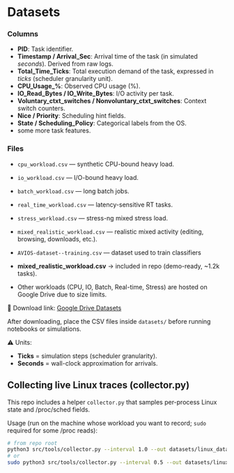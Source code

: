 # Datasets

### Columns
- **PID**: Task identifier.
- **Timestamp / Arrival_Sec**: Arrival time of the task (in simulated *seconds*). Derived from raw logs.
- **Total_Time_Ticks**: Total execution demand of the task, expressed in *ticks* (scheduler granularity unit).
- **CPU_Usage_%**: Observed CPU usage (%).
- **IO_Read_Bytes / IO_Write_Bytes**: I/O activity per task.
- **Voluntary_ctxt_switches / Nonvoluntary_ctxt_switches**: Context switch counters.
- **Nice / Priority**: Scheduling hint fields.
- **State / Scheduling_Policy**: Categorical labels from the OS.
- some more task features.

### Files
- `cpu_workload.csv` — synthetic CPU-bound heavy load.
- `io_workload.csv` — I/O-bound heavy load.
- `batch_workload.csv` — long batch jobs.
- `real_time_workload.csv` — latency-sensitive RT tasks.
- `stress_workload.csv` — stress-ng mixed stress load.
- `mixed_realistic_workload.csv` — realistic mixed activity (editing, browsing, downloads, etc.).
- `AVIOS-dataset--training.csv` — dataset used to train classifiers

- **mixed_realistic_workload.csv** → included in repo (demo-ready, ~1.2k tasks).  
- Other workloads (CPU, IO, Batch, Real-time, Stress) are hosted on Google Drive due to size limits.

📂 Download link: [Google Drive Datasets](https://drive.google.com/drive/folders/1StTN6ZuV-hEf2z6RSj3fCP6tR2DM4plA?usp=sharing)

After downloading, place the CSV files inside `datasets/` before running notebooks or simulations.

⚠️ Units:  
- **Ticks** = simulation steps (scheduler granularity).  
- **Seconds** = wall-clock approximation for arrivals.

## Collecting live Linux traces (collector.py)

This repo includes a helper `collector.py` that samples per-process Linux state and /proc/sched fields.

Usage (run on the machine whose workload you want to record; `sudo` required for some /proc reads):

```bash
# from repo root
python3 src/tools/collector.py --interval 1.0 --out datasets/linux_dataset.csv
# or
sudo python3 src/tools/collector.py --interval 0.5 --out datasets/linux_dataset.csv
